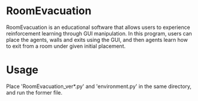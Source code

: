 # RoomEvacuation

RoomEvacuation is an educational software that allows users to experience reinforcement learning through GUI manipulation. In this program, users can place the agents, walls and exits using the GUI, and then agents learn how to exit from a room under given initial placement. 

# Usage
Place 'RoomEvacuation_ver*.py' and 'environment.py' in the same directory, and run the former file. 
